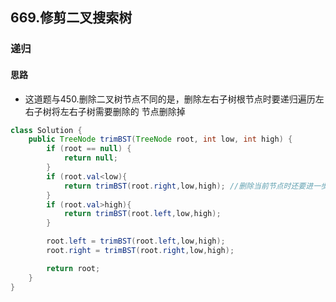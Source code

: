 ## 669.修剪二叉搜索树
### 递归
#### 思路
- 这道题与450.删除二叉树节点不同的是，删除左右子树根节点时要递归遍历左右子树将左右子树需要删除的 节点删除掉

```java
class Solution {
    public TreeNode trimBST(TreeNode root, int low, int high) {
        if (root == null) {
            return null;
        }
        if (root.val<low){
            return trimBST(root.right,low,high); //删除当前节点时还要进一步向下一步删除子树中的节点
        }
        if (root.val>high){
            return trimBST(root.left,low,high);
        }

        root.left = trimBST(root.left,low,high);
        root.right = trimBST(root.right,low,high);

        return root;
    }
}
```